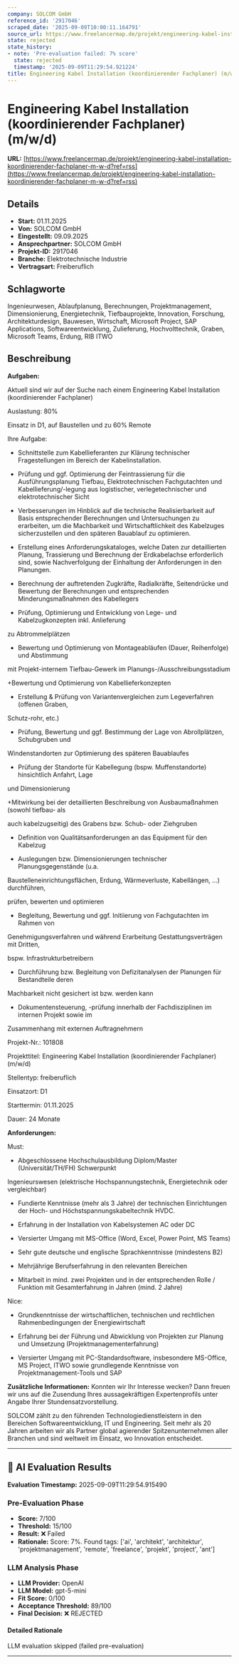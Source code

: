 ```yaml
---
company: SOLCOM GmbH
reference_id: '2917046'
scraped_date: '2025-09-09T10:00:11.164791'
source_url: https://www.freelancermap.de/projekt/engineering-kabel-installation-koordinierender-fachplaner-m-w-d?ref=rss
state: rejected
state_history:
- note: 'Pre-evaluation failed: 7% score'
  state: rejected
  timestamp: '2025-09-09T11:29:54.921224'
title: Engineering Kabel Installation (koordinierender Fachplaner) (m/w/d)
---
```



# Engineering Kabel Installation (koordinierender Fachplaner) (m/w/d)
**URL:** [https://www.freelancermap.de/projekt/engineering-kabel-installation-koordinierender-fachplaner-m-w-d?ref=rss](https://www.freelancermap.de/projekt/engineering-kabel-installation-koordinierender-fachplaner-m-w-d?ref=rss)
## Details
- **Start:** 01.11.2025
- **Von:** SOLCOM GmbH
- **Eingestellt:** 09.09.2025
- **Ansprechpartner:** SOLCOM GmbH
- **Projekt-ID:** 2917046
- **Branche:** Elektrotechnische Industrie
- **Vertragsart:** Freiberuflich

## Schlagworte
Ingenieurwesen, Ablaufplanung, Berechnungen, Projektmanagement, Dimensionierung, Energietechnik, Tiefbauprojekte, Innovation, Forschung, Architekturdesign, Bauwesen, Wirtschaft, Microsoft Project, SAP Applications, Softwareentwicklung, Zulieferung, Hochvolttechnik, Graben, Microsoft Teams, Erdung, RIB ITWO

## Beschreibung
**Aufgaben:**

Aktuell sind wir auf der Suche nach einem Engineering Kabel Installation (koordinierender Fachplaner)

Auslastung: 80%

Einsatz in D1, auf Baustellen und zu 60% Remote

Ihre Aufgabe:

+ Schnittstelle zum Kabellieferanten zur Klärung technischer Fragestellungen im Bereich der Kabelinstallation.

+ Prüfung und ggf. Optimierung der Feintrassierung für die Ausführungsplanung Tiefbau, Elektrotechnischen Fachgutachten und Kabellieferung/-legung aus logistischer, verlegetechnischer und elektrotechnischer Sicht

+ Verbesserungen im Hinblick auf die technische Realisierbarkeit auf Basis entsprechender Berechnungen und Untersuchungen zu erarbeiten, um die Machbarkeit und Wirtschaftlichkeit des Kabelzuges sicherzustellen und den späteren Bauablauf zu optimieren.

+ Erstellung eines Anforderungskataloges, welche Daten zur detaillierten Planung, Trassierung und Berechnung der Erdkabelachse erforderlich sind, sowie Nachverfolgung der Einhaltung der Anforderungen in den Planungen.

+ Berechnung der auftretenden Zugkräfte, Radialkräfte, Seitendrücke und Bewertung der Berechnungen und entsprechenden Minderungsmaßnahmen des Kabellegers

+ Prüfung, Optimierung und Entwicklung von Lege- und Kabelzugkonzepten inkl. Anlieferung

zu Abtrommelplätzen

+ Bewertung und Optimierung von Montageabläufen (Dauer, Reihenfolge) und Abstimmung

mit Projekt-internem Tiefbau-Gewerk im Planungs-/Ausschreibungsstadium

+Bewertung und Optimierung von Kabellieferkonzepten

+ Erstellung & Prüfung von Variantenvergleichen zum Legeverfahren (offenen Graben,

Schutz-rohr, etc.)

+ Prüfung, Bewertung und ggf. Bestimmung der Lage von Abrollplätzen, Schubgruben und

Windenstandorten zur Optimierung des späteren Bauablaufes

+ Prüfung der Standorte für Kabellegung (bspw. Muffenstandorte) hinsichtlich Anfahrt, Lage

und Dimensionierung

+Mitwirkung bei der detaillierten Beschreibung von Ausbaumaßnahmen (sowohl tiefbau- als

auch kabelzugseitig) des Grabens bzw. Schub- oder Ziehgruben

+ Definition von Qualitätsanforderungen an das Equipment für den Kabelzug

+ Auslegungen bzw. Dimensionierungen technischer Planungsgegenstände (u.a.

Baustelleneinrichtungsflächen, Erdung, Wärmeverluste, Kabellängen, …) durchführen,

prüfen, bewerten und optimieren

+ Begleitung, Bewertung und ggf. Initiierung von Fachgutachten im Rahmen von

Genehmigungsverfahren und während Erarbeitung Gestattungsverträgen mit Dritten,

bspw. Infrastrukturbetreibern

+ Durchführung bzw. Begleitung von Defizitanalysen der Planungen für Bestandteile deren

Machbarkeit nicht gesichert ist bzw. werden kann

+ Dokumentensteuerung, -prüfung innerhalb der Fachdisziplinen im internen Projekt sowie im

Zusammenhang mit externen Auftragnehmern

Projekt-Nr.:
101808

Projekttitel:
Engineering Kabel Installation (koordinierender Fachplaner) (m/w/d)

Stellentyp:
freiberuflich

Einsatzort:
D1

Starttermin:
01.11.2025

Dauer:
24 Monate

**Anforderungen:**

Must:

+ Abgeschlossene Hochschulausbildung Diplom/Master (Universität/TH/FH) Schwerpunkt

Ingenieurswesen (elektrische Hochspannungstechnik, Energietechnik oder vergleichbar)

+ Fundierte Kenntnisse (mehr als 3 Jahre) der technischen Einrichtungen der Hoch- und Höchstspannungskabeltechnik HVDC.

+ Erfahrung in der Installation von Kabelsystemen AC oder DC

+ Versierter Umgang mit MS-Office (Word, Excel, Power Point, MS Teams)

+ Sehr gute deutsche und englische Sprachkenntnisse (mindestens B2)

+ Mehrjährige Berufserfahrung in den relevanten Bereichen

+ Mitarbeit in mind. zwei Projekten und in der entsprechenden Rolle / Funktion mit Gesamterfahrung in Jahren (mind. 2 Jahre)

Nice:

+ Grundkenntnisse der wirtschaftlichen, technischen und rechtlichen Rahmenbedingungen der Energiewirtschaft

+ Erfahrung bei der Führung und Abwicklung von Projekten zur Planung und Umsetzung (Projektmanagementerfahrung)

+ Versierter Umgang mit PC-Standardsoftware, insbesondere MS-Office, MS Project, ITWO sowie grundlegende Kenntnisse von Projektmanagement-Tools und SAP

**Zusätzliche Informationen:**
Konnten wir Ihr Interesse wecken? Dann freuen wir uns auf die Zusendung Ihres aussagekräftigen Expertenprofils unter Angabe Ihrer Stundensatzvorstellung.

SOLCOM zählt zu den führenden Technologiedienstleistern in den Bereichen Softwareentwicklung, IT und Engineering. Seit mehr als 20 Jahren arbeiten wir als Partner global agierender Spitzenunternehmen aller Branchen und sind weltweit im Einsatz, wo Innovation entscheidet.

---

## 🤖 AI Evaluation Results

**Evaluation Timestamp:** 2025-09-09T11:29:54.915490

### Pre-Evaluation Phase
- **Score:** 7/100
- **Threshold:** 15/100
- **Result:** ❌ Failed
- **Rationale:** Score: 7%. Found tags: ['ai', 'architekt', 'architektur', 'projektmanagement', 'remote', 'freelance', 'projekt', 'project', 'ant']

### LLM Analysis Phase
- **LLM Provider:** OpenAI
- **LLM Model:** gpt-5-mini
- **Fit Score:** 0/100
- **Acceptance Threshold:** 89/100
- **Final Decision:** ❌ REJECTED

#### Detailed Rationale
LLM evaluation skipped (failed pre-evaluation)

---
